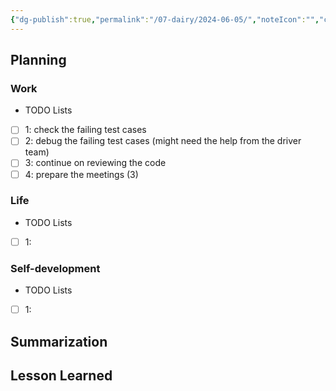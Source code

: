 ```yaml
---
{"dg-publish":true,"permalink":"/07-dairy/2024-06-05/","noteIcon":"","created":"2024-06-05T06:10:23.715+02:00","updated":"2024-06-05T06:11:26.881+02:00"}
---
```


## Planning 
### Work
- TODO Lists
- [ ] 1: check the failing test cases
- [ ] 2: debug the failing test cases (might need the help from the driver team)
- [ ] 3: continue on reviewing the code
- [ ] 4: prepare the meetings (3)
### Life
- TODO Lists
- [ ] 1:
### Self-development
- TODO Lists
- [ ] 1:
## Summarization

## Lesson Learned
